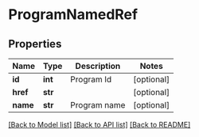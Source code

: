 # ProgramNamedRef

## Properties
Name | Type | Description | Notes
------------ | ------------- | ------------- | -------------
**id** | **int** | Program Id | [optional] 
**href** | **str** |  | [optional] 
**name** | **str** | Program name | [optional] 

[[Back to Model list]](../README.md#documentation-for-models) [[Back to API list]](../README.md#documentation-for-api-endpoints) [[Back to README]](../README.md)

